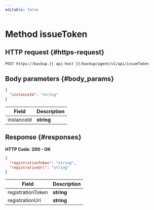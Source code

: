 ```yaml
---
editable: false
---
```


# Method issueToken

 

 
## HTTP request {#https-request}
```
POST https://backup.{{ api-host }}/backup/agent/v1/api/issueToken
```
 
## Body parameters {#body_params}
 
```json 
{
  "instanceId": "string"
}
```

 
Field | Description
--- | ---
instanceId | **string**
 
## Response {#responses}
**HTTP Code: 200 - OK**

```json 
{
  "registrationToken": "string",
  "registrationUrl": "string"
}
```

 
Field | Description
--- | ---
registrationToken | **string**
registrationUrl | **string**